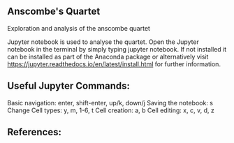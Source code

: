 ## Anscombe's Quartet

Exploration and analysis of the anscombe quartet 

Jupyter notebook is used to analyse the quartet. Open the Jupyter notebook in the terminal by simply typing jupyter notebook. If not installed it can be installed as part of the Anaconda package or alternatively visit https://jupyter.readthedocs.io/en/latest/install.html for further information.

## Useful Jupyter Commands:

Basic navigation: enter, shift-enter, up/k, down/j Saving the notebook: s Change Cell types: y, m, 1-6, t Cell creation: a, b Cell editing: x, c, v, d, z

## References:

